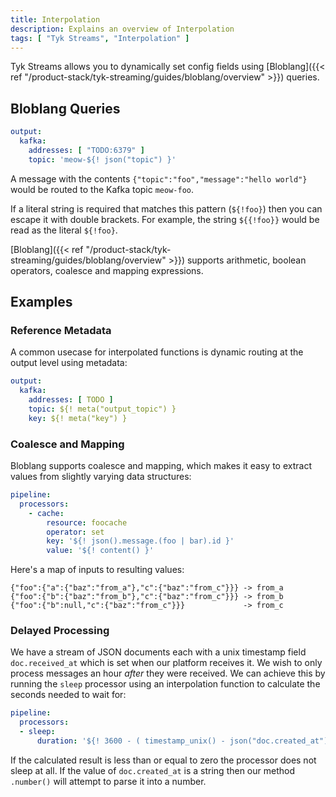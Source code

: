 ```yaml
---
title: Interpolation
description: Explains an overview of Interpolation
tags: [ "Tyk Streams", "Interpolation" ]
---
```


Tyk Streams allows you to dynamically set config fields using [Bloblang]({{< ref "/product-stack/tyk-streaming/guides/bloblang/overview" >}}) queries.

## Bloblang Queries

```yaml
output:
  kafka:
    addresses: [ "TODO:6379" ]
    topic: 'meow-${! json("topic") }'
```

A message with the contents `{"topic":"foo","message":"hello world"}` would be routed to the Kafka topic `meow-foo`.

If a literal string is required that matches this pattern (`${!foo}`) then you can escape it with double brackets. For example, the string `${{!foo}}` would be read as the literal `${!foo}`.

[Bloblang]({{< ref "/product-stack/tyk-streaming/guides/bloblang/overview" >}}) supports arithmetic, boolean operators, coalesce and mapping expressions. 

## Examples

### Reference Metadata

A common usecase for interpolated functions is dynamic routing at the output level using metadata:

```yaml
output:
  kafka:
    addresses: [ TODO ]
    topic: ${! meta("output_topic") }
    key: ${! meta("key") }
```

### Coalesce and Mapping

Bloblang supports coalesce and mapping, which makes it easy to extract values from slightly varying data structures:

```yaml
pipeline:
  processors:
    - cache:
        resource: foocache
        operator: set
        key: '${! json().message.(foo | bar).id }'
        value: '${! content() }'
```

Here's a map of inputs to resulting values:

```
{"foo":{"a":{"baz":"from_a"},"c":{"baz":"from_c"}}} -> from_a
{"foo":{"b":{"baz":"from_b"},"c":{"baz":"from_c"}}} -> from_b
{"foo":{"b":null,"c":{"baz":"from_c"}}}             -> from_c
```

### Delayed Processing

We have a stream of JSON documents each with a unix timestamp field `doc.received_at` which is set when our platform receives it. We wish to only process messages an hour _after_ they were received. We can achieve this by running the `sleep` processor using an interpolation function to calculate the seconds needed to wait for:

```yaml
pipeline:
  processors:
  - sleep:
      duration: '${! 3600 - ( timestamp_unix() - json("doc.created_at").number() ) }s'
```

If the calculated result is less than or equal to zero the processor does not sleep at all. If the value of `doc.created_at` is a string then our method `.number()` will attempt to parse it into a number.

